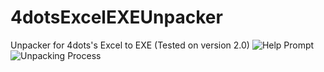 # 4dotsExcelEXEUnpacker
Unpacker for 4dots's Excel to EXE (Tested on version 2.0)
![Help Prompt](https://i.imgur.com/HerEKL6.png)
![Unpacking Process](https://i.imgur.com/wqSEklQ.png)
